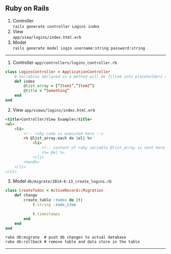 ## Ruby on Rails

1. Controller  
    `rails generate controller Logins index`
2. View  
    `app/view/logins/index.html.erb`
3. Model  
    `rails generate model Login username:string password:string`

--------------------------------

1. Controller `app/controllers/logins_controller.rb`  
```ruby
class LoginsController < ApplicationController
    # Variables declared in a method will be filled into placeholders specified by the view <% ruby code %> and <%= @var %>
    def index
        @list_array = [“Item1”,”Item2”]
        @title = “Something”
    end
end
```

2. View `app/views/logins/index.html.erb`  
```html
<title>Controller/View Example</title>
<ul>
    <li>
        <!-- ruby code is executed here -->
        <% @list_array.each do |el| %>
            <li>
                <!-- content of ruby variable @list_array is sent here --/>
                <%= @el %>
            </li>
        <%end%>
    </li>
</ul>
```

3. Model `db/migrate/2014-6-13_create_logins.rb`  
```ruby
class CreateTodos < ActiveRecord::Migration
    def change
        create_table :todos do |t|
            t.string :todo_item

            t.timestamps
        end
    end
end
```    
`rake db:migrate  # push db changes to actual database`  
`rake db:rollback # remove table and data store in the table`


--------------------------------



